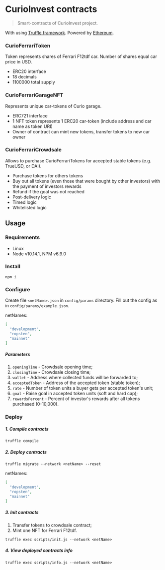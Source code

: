 # CurioInvest contracts

> Smart-contracts of CurioInvest project.

With using [Truffle framework](http://truffleframework.com/). Powered by [Ethereum](https://ethereum.org/).  
  
### CurioFerrariToken

Token represents shares of Ferrari F12tdf car. Number of shares equal car price in USD.

- ERC20 interface
- 18 decimals
- 1100000 total supply
  
### CurioFerrariGarageNFT

Represents unique car-tokens of Curio garage.

- ERC721 interface
- 1 NFT token represents 1 ERC20 car-token (include address and car name as token URI)
- Owner of contract can mint new tokens, transfer tokens to new car owner
  
### CurioFerrariCrowdsale

Allows to purchase CurioFerrariTokens for accepted stable tokens (e.g. TrueUSD, or DAI).

- Purchase tokens for others tokens
- Buy out all tokens (even those that were bought by other investors) with the payment of investors rewards
- Refund if the goal was not reached
- Post-delivery logic
- Timed logic
- Whitelisted logic
  
## Usage

### Requirements  

- Linux
- Node v10.14.1, NPM v6.9.0

### Install

```
npm i
```

### Configure

Create file ```<netName>.json``` in ```config/params``` directory. Fill out the config as in ```config/params/example.json```.

netNames:

```json
[
  "development",
  "ropsten",
  "mainnet"
]
```

##### Parameters

1. ```openingTime``` - Crowdsale opening time;  
2. ```closingTime``` - Crowdsale closing time;  
3. ```wallet``` - Address where collected funds will be forwarded to;  
4. ```acceptedToken``` - Address of the accepted token (stable token);  
5. ```rate``` - Number of token units a buyer gets per accepted token's unit;  
6. ```goal``` - Raise goal in accepted token units (soft and hard cap);  
7. ```rewardsPercent``` -  Percent of investor's rewards after all tokens purchased (0-10,000).  

### Deploy

##### 1. Compile contracts

```
truffle compile
```

##### 2. Deploy contracts

```
truffle migrate --network <netName> --reset
```

netNames:

```json
[
  "development",
  "ropsten",
  "mainnet"
]
```

##### 3. Init contracts

1. Transfer tokens to crowdsale contract;  
2. Mint one NFT for Ferrari F12tdf.

```
truffle exec scripts/init.js --network <netName>
```

##### 4. View deployed contracts info

```
truffle exec scripts/info.js --network <netName>
```


